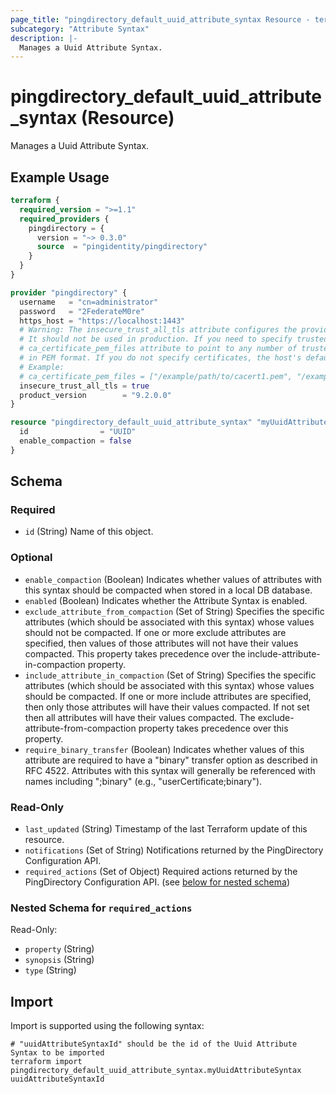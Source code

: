 ```yaml
---
page_title: "pingdirectory_default_uuid_attribute_syntax Resource - terraform-provider-pingdirectory"
subcategory: "Attribute Syntax"
description: |-
  Manages a Uuid Attribute Syntax.
---
```


# pingdirectory_default_uuid_attribute_syntax (Resource)

Manages a Uuid Attribute Syntax.

## Example Usage

```terraform
terraform {
  required_version = ">=1.1"
  required_providers {
    pingdirectory = {
      version = "~> 0.3.0"
      source  = "pingidentity/pingdirectory"
    }
  }
}

provider "pingdirectory" {
  username   = "cn=administrator"
  password   = "2FederateM0re"
  https_host = "https://localhost:1443"
  # Warning: The insecure_trust_all_tls attribute configures the provider to trust any certificate presented by the PingDirectory server.
  # It should not be used in production. If you need to specify trusted CA certificates, use the
  # ca_certificate_pem_files attribute to point to any number of trusted CA certificate files
  # in PEM format. If you do not specify certificates, the host's default root CA set will be used.
  # Example:
  # ca_certificate_pem_files = ["/example/path/to/cacert1.pem", "/example/path/to/cacert2.pem"]
  insecure_trust_all_tls = true
  product_version        = "9.2.0.0"
}

resource "pingdirectory_default_uuid_attribute_syntax" "myUuidAttributeSyntax" {
  id                = "UUID"
  enable_compaction = false
}
```

<!-- schema generated by tfplugindocs -->
## Schema

### Required

- `id` (String) Name of this object.

### Optional

- `enable_compaction` (Boolean) Indicates whether values of attributes with this syntax should be compacted when stored in a local DB database.
- `enabled` (Boolean) Indicates whether the Attribute Syntax is enabled.
- `exclude_attribute_from_compaction` (Set of String) Specifies the specific attributes (which should be associated with this syntax) whose values should not be compacted. If one or more exclude attributes are specified, then values of those attributes will not have their values compacted. This property takes precedence over the include-attribute-in-compaction property.
- `include_attribute_in_compaction` (Set of String) Specifies the specific attributes (which should be associated with this syntax) whose values should be compacted. If one or more include attributes are specified, then only those attributes will have their values compacted. If not set then all attributes will have their values compacted. The exclude-attribute-from-compaction property takes precedence over this property.
- `require_binary_transfer` (Boolean) Indicates whether values of this attribute are required to have a "binary" transfer option as described in RFC 4522. Attributes with this syntax will generally be referenced with names including ";binary" (e.g., "userCertificate;binary").

### Read-Only

- `last_updated` (String) Timestamp of the last Terraform update of this resource.
- `notifications` (Set of String) Notifications returned by the PingDirectory Configuration API.
- `required_actions` (Set of Object) Required actions returned by the PingDirectory Configuration API. (see [below for nested schema](#nestedatt--required_actions))

<a id="nestedatt--required_actions"></a>
### Nested Schema for `required_actions`

Read-Only:

- `property` (String)
- `synopsis` (String)
- `type` (String)

## Import

Import is supported using the following syntax:

```shell
# "uuidAttributeSyntaxId" should be the id of the Uuid Attribute Syntax to be imported
terraform import pingdirectory_default_uuid_attribute_syntax.myUuidAttributeSyntax uuidAttributeSyntaxId
```

